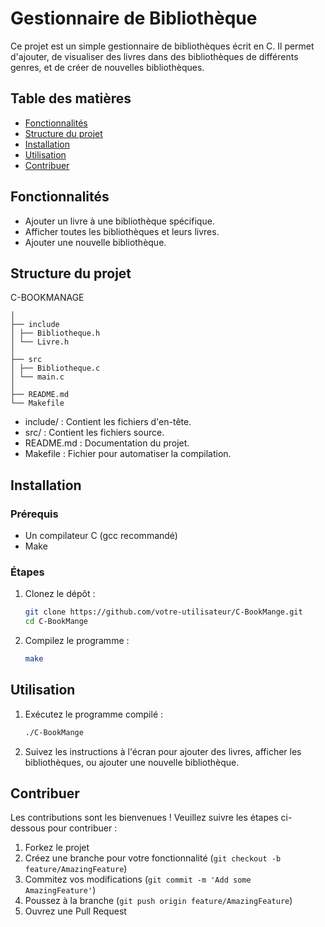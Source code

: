 # Gestionnaire de Bibliothèque

Ce projet est un simple gestionnaire de bibliothèques écrit en C. Il permet d'ajouter, de visualiser des livres dans des bibliothèques de différents genres, et de créer de nouvelles bibliothèques.

## Table des matières
- [Fonctionnalités](#fonctionnalités)
- [Structure du projet](#structure-du-projet)
- [Installation](#installation)
- [Utilisation](#utilisation)
- [Contribuer](#contribuer)

## Fonctionnalités
- Ajouter un livre à une bibliothèque spécifique.
- Afficher toutes les bibliothèques et leurs livres.
- Ajouter une nouvelle bibliothèque.

## Structure du projet
C-BOOKMANAGE
```
│
├── include
│ ├── Bibliotheque.h
│ └── Livre.h
│
├── src
│ ├── Bibliotheque.c
│ └── main.c
│
├── README.md
└── Makefile
```

- include/ : Contient les fichiers d'en-tête.
- src/ : Contient les fichiers source.
- README.md : Documentation du projet.
- Makefile : Fichier pour automatiser la compilation.

## Installation

### Prérequis

- Un compilateur C (gcc recommandé)
- Make

### Étapes

1. Clonez le dépôt :

    ```sh
    git clone https://github.com/votre-utilisateur/C-BookMange.git
    cd C-BookMange
    ```

2. Compilez le programme :

    ```sh
    make
    ```

## Utilisation

1. Exécutez le programme compilé :

    ```sh
    ./C-BookMange
    ```

2. Suivez les instructions à l'écran pour ajouter des livres, afficher les bibliothèques, ou ajouter une nouvelle bibliothèque.

## Contribuer

Les contributions sont les bienvenues ! Veuillez suivre les étapes ci-dessous pour contribuer :

1. Forkez le projet
2. Créez une branche pour votre fonctionnalité (`git checkout -b feature/AmazingFeature`)
3. Commitez vos modifications (`git commit -m 'Add some AmazingFeature'`)
4. Poussez à la branche (`git push origin feature/AmazingFeature`)
5. Ouvrez une Pull Request
